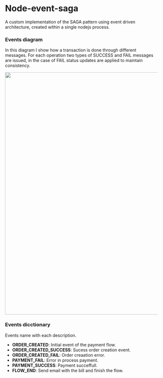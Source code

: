 # Node-event-saga
A custom implementation of the SAGA pattern using event driven architecture, created within a single nodejs process.

### **Events diagram**
In this diagram I show how a transaction is done through different messages. For each operation two types of SUCCESS and FAIL messages are issued, in the case of FAIL status updates are applied to maintain consistency.

<img src="https://github.com/damiancipolat/Node-event-saga/blob/master/doc/Saga%20payment-Architecture.png?raw=true" width="800px"/>

### Events dicctionary
Events name with each description.

- **ORDER_CREATED**: Initial event of the payment flow.
- **ORDER_CREATED_SUCCESS**: Sucess order creation event.
- **ORDER_CREATED_FAIL**: Order creaation error.
- **PAYMENT_FAIL**: Error in process payment.
- **PAYMENT_SUCCESS**: Payment succeffull.
- **FLOW_END**: Send email with the bill and finish the flow.

